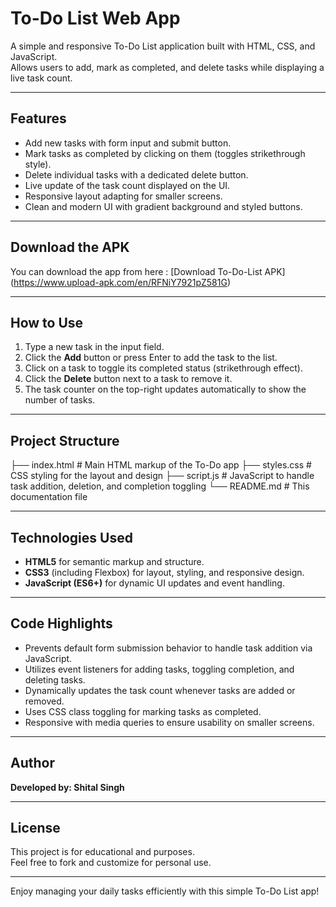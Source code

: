 # To-Do List Web App

A simple and responsive To-Do List application built with HTML, CSS, and JavaScript.  
Allows users to add, mark as completed, and delete tasks while displaying a live task count.

---

## Features

- Add new tasks with form input and submit button.
- Mark tasks as completed by clicking on them (toggles strikethrough style).
- Delete individual tasks with a dedicated delete button.
- Live update of the task count displayed on the UI.
- Responsive layout adapting for smaller screens.
- Clean and modern UI with gradient background and styled buttons.

---

## Download the APK 
You can download the app from here :
[Download To-Do-List APK] (https://www.upload-apk.com/en/RFNiY7921pZ581G)

---

## How to Use

1. Type a new task in the input field.
2. Click the **Add** button or press Enter to add the task to the list.
3. Click on a task to toggle its completed status (strikethrough effect).
4. Click the **Delete** button next to a task to remove it.
5. The task counter on the top-right updates automatically to show the number of tasks.

---

## Project Structure

├── index.html # Main HTML markup of the To-Do app
├── styles.css # CSS styling for the layout and design
├── script.js # JavaScript to handle task addition, deletion, and completion toggling
└── README.md # This documentation file

---

## Technologies Used

- **HTML5** for semantic markup and structure.
- **CSS3** (including Flexbox) for layout, styling, and responsive design.
- **JavaScript (ES6+)** for dynamic UI updates and event handling.

---

## Code Highlights

- Prevents default form submission behavior to handle task addition via JavaScript.
- Utilizes event listeners for adding tasks, toggling completion, and deleting tasks.
- Dynamically updates the task count whenever tasks are added or removed.
- Uses CSS class toggling for marking tasks as completed.
- Responsive with media queries to ensure usability on smaller screens.

---

## Author

**Developed by: Shital Singh**

---

## License

This project is for educational and purposes.  
Feel free to fork and customize for personal use.

---

Enjoy managing your daily tasks efficiently with this simple To-Do List app!
